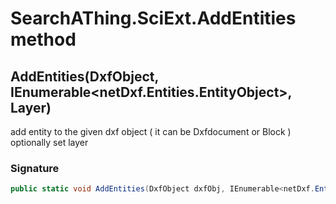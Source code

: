 # SearchAThing.SciExt.AddEntities method
## AddEntities(DxfObject, IEnumerable<netDxf.Entities.EntityObject>, Layer)
add entity to the given dxf object ( it can be Dxfdocument or Block )
            optionally set layer

### Signature
```csharp
public static void AddEntities(DxfObject dxfObj, IEnumerable<netDxf.Entities.EntityObject> ents, Layer layer = null)
```
